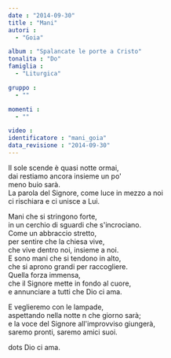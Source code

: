 ```yaml
---
date : "2014-09-30"
title : "Mani"
autori : 
  - "Goia"

album : "Spalancate le porte a Cristo"
tonalita : "Do"
famiglia : 
  - "Liturgica"

gruppo : 
  - ""

momenti : 
  - ""

video : 
identificatore : "mani_goia"
data_revisione : "2014-09-30"
---
```

  
  
Il sole scende  è quasi notte ormai,   
dai restiamo ancora insieme un po'   
meno buio sarà.   
La parola del Signore, come luce in mezzo a noi  
ci rischiara  e ci unisce a Lui.   
  
  
Mani che si stringono forte,  
in un cerchio di sguardi che s'incrociano.  
Come un abbraccio stretto,  
per sentire che la chiesa vive,  
che vive dentro noi, insieme a noi.   
E sono mani che si tendono in alto,  
che si aprono grandi per raccogliere.   
Quella forza immensa,   
che il Signore mette in fondo al cuore,  
e annunciare a tutti che Dio ci ama.   
  
  
E veglieremo  con le lampade,   
aspettando nella notte  n che giorno sarà;   
e la voce del Signore all'improvviso giungerà,  
saremo pronti,  saremo amici suoi.   
  
  
dots Dio ci ama.  
  
